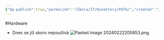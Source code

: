 ```yaml
---
{"dg-publish":true,"permalink":"/Škola/IT/Konektory/PATA/","created":"2024-03-18T20:53:26.167+01:00","updated":"2024-03-13T18:15:26.699+01:00"}
---
```


#Hardware 
- Dnes se již skoro nepoužívá
![Pasted image 20240222205853.png](/img/user/Images/Pasted%20image%2020240222205853.png)